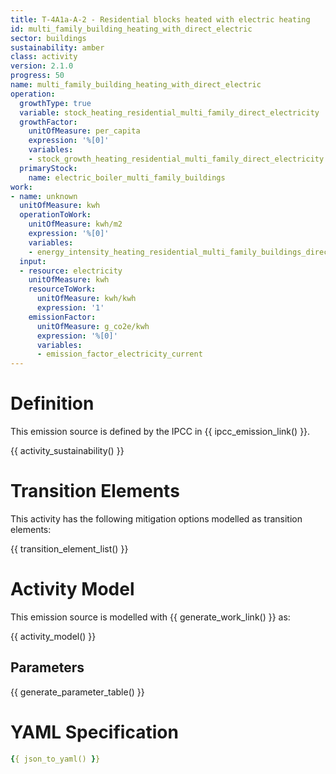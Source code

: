 ```yaml
---
title: T-4A1a-A-2 - Residential blocks heated with electric heating
id: multi_family_building_heating_with_direct_electric
sector: buildings
sustainability: amber
class: activity
version: 2.1.0
progress: 50
name: multi_family_building_heating_with_direct_electric
operation:
  growthType: true
  variable: stock_heating_residential_multi_family_direct_electricity
  growthFactor:
    unitOfMeasure: per_capita
    expression: '%[0]'
    variables:
    - stock_growth_heating_residential_multi_family_direct_electricity
  primaryStock:
    name: electric_boiler_multi_family_buildings
work:
- name: unknown
  unitOfMeasure: kwh
  operationToWork:
    unitOfMeasure: kwh/m2
    expression: '%[0]'
    variables:
    - energy_intensity_heating_residential_multi_family_buildings_direct_electricity
  input:
  - resource: electricity
    unitOfMeasure: kwh
    resourceToWork:
      unitOfMeasure: kwh/kwh
      expression: '1'
    emissionFactor:
      unitOfMeasure: g_co2e/kwh
      expression: '%[0]'
      variables:
      - emission_factor_electricity_current
---
```

# Definition
This emission source is defined by the IPCC in {{ ipcc_emission_link() }}.


{{ activity_sustainability() }}

# Transition Elements

This activity has the following mitigation options modelled as transition elements:

{{ transition_element_list() }}

# Activity Model
This emission source is modelled with {{ generate_work_link() }} as:

{{ activity_model() }}


## Parameters

{{ generate_parameter_table() }}

# YAML Specification

```yaml
{{ json_to_yaml() }}
```
